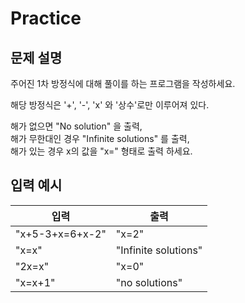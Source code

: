 Practice
===

문제 설명
---

주어진 1차 방정식에 대해 풀이를 하는 프로그램을 작성하세요.

해당 방정식은 '+', '-', 'x' 와 '상수'로만 이루어져 있다.

해가 없으면 "No solution" 을 출력,  
해가 무한대인 경우 "Infinite solutions" 를 출력,  
해가 있는 경우 x의 값을 "x=" 형태로 출력 하세요.


입력 예시
---
| 입력              | 출력                   |
|-----------------|----------------------|
| "x+5-3+x=6+x-2" | "x=2"                |
| "x=x"           | "Infinite solutions" |
| "2x=x"          | "x=0"                |
| "x=x+1"         | "no solutions"       |
